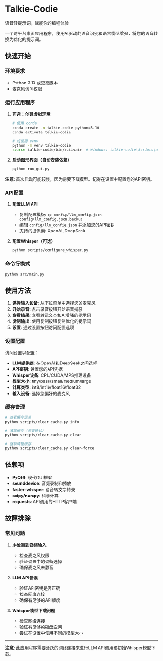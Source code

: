 # Talkie-Codie
语音转提示词，赋能你的编程体验

一个跨平台桌面应用程序，使用AI驱动的语音识别和语言模型增强，将您的语音转换为优化的提示词。

## 快速开始

### 环境要求
- Python 3.10 或更高版本
- 麦克风访问权限

### 运行应用程序

1. **可选：创建虚拟环境**
   ```bash
   # 使用 conda
   conda create -n talkie-codie python=3.10
   conda activate talkie-codie
   
   # 或使用 venv
   python -m venv talkie-codie
   source talkie-codie/bin/activate  # Windows: talkie-codie\Scripts\activate
   ```

2. **启动图形界面（自动安装依赖）**
   ```bash
   python run_gui.py
   ```

**注意**: 首次启动可能较慢，因为需要下载模型。记得在设置中配置您的API密钥。

### API配置

1. **配置LLM API**
   - 复制配置模板: `cp config/llm_config.json config/llm_config.json.backup`
   - 编辑 `config/llm_config.json` 并添加您的API密钥
   - 支持的提供商: OpenAI, DeepSeek

2. **配置Whisper（可选）**
   ```bash
   python scripts/configure_whisper.py
   ```

### 命令行模式
```bash
python src/main.py
```

## 使用方法

1. **选择输入设备**: 从下拉菜单中选择您的麦克风
2. **开始录音**: 点击录音按钮开始语音捕获
3. **查看结果**: 查看转录文本和AI增强的提示词
4. **复制输出**: 使用复制按钮复制优化的提示词
5. **设置**: 通过设置按钮访问配置选项

### 设置配置

访问设置以配置：
- **LLM提供商**: 在OpenAI和DeepSeek之间选择
- **API密钥**: 设置您的API凭据
- **Whisper设备**: CPU/CUDA/MPS推理设备
- **模型大小**: tiny/base/small/medium/large
- **计算类型**: int8/int16/float16/float32
- **输入设备**: 选择您偏好的麦克风

### 缓存管理

```bash
# 查看缓存信息
python scripts/clear_cache.py info

# 清理缓存（需要确认）
python scripts/clear_cache.py clear

# 强制清理缓存
python scripts/clear_cache.py clear-force
```

## 依赖项

- **PyQt6**: 现代GUI框架
- **sounddevice**: 音频录制和播放
- **faster-whisper**: 语音转文字转录
- **scipy/numpy**: 科学计算
- **requests**: API调用的HTTP客户端

## 故障排除

### 常见问题

1. **未检测到音频输入**
   - 检查麦克风权限
   - 验证设置中的设备选择
   - 确保麦克风未静音

2. **LLM API错误**
   - 验证API密钥是否正确
   - 检查网络连接
   - 确保有足够的API额度

3. **Whisper模型下载问题**
   - 检查网络连接
   - 验证有足够的磁盘空间
   - 尝试在设置中使用不同的模型大小

---

**注意**: 此应用程序需要活跃的网络连接来进行LLM API调用和初始Whisper模型下载。 